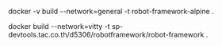 docker -v build --network=general -t robot-framework-alpine .

docker build  --network=vitty  -t sp-devtools.tac.co.th/d5306/robotframework/robot-framework  .
